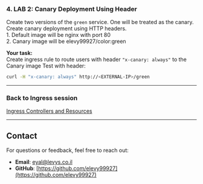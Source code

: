 ### 4. LAB 2: Canary Deployment Using Header

Create two versions of the `green` service. One will be treated as the canary.
<BR>Create canary deployment using HTTP headers.
<BR>1. Default image will be nginx with port 80
<BR>2. Canary image will be elevy99927/color:green

**Your task:**
<BR>Create ingress rule to route users with header `"x-canary: always"` to the Canary image
Test with header:

```sh
curl -H "x-canary: always" http://<EXTERNAL-IP>/green
```

---
### **Back to Ingress session**
<A href="https://github.com/elevy99927/k8s/blob/main/docs/Chapter-10.md">Ingress Controllers and Resources</A>

---
## **Contact**
For questions or feedback, feel free to reach out:
- **Email**: eyal@levys.co.il
- **GitHub**: [https://github.com/elevy99927](https://github.com/elevy99927)

